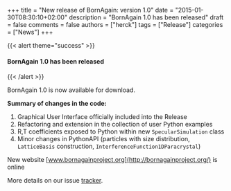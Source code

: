 +++
title = "New release of BornAgain: version 1.0"
date = "2015-01-30T08:30:10+02:00"
description = "BornAgain 1.0 has been released"
draft = false
comments = false
authors = ["herck"]
tags = ["Release"]
categories = ["News"]
+++

{{< alert theme="success" >}}
#### BornAgain 1.0 has been released
{{< /alert >}}

BornAgain 1.0 is now available for download.

**Summary of changes in the code:**

1. Graphical User Interface officially included into the Release
1. Refactoring and extension in the collection of user Python examples
1. R,T coefficients exposed to Python within new `SpecularSimulation` class
1. Minor changes in PythonAPI (particles with size distribution, `LatticeBasis` construction, `InterferenceFunction1DParacrystal`)

New website [www.bornagainproject.org](http://bornagainproject.org/) is online

More details on our issue [tracker](http://apps.jcns.fz-juelich.de/redmine/versions/26).
